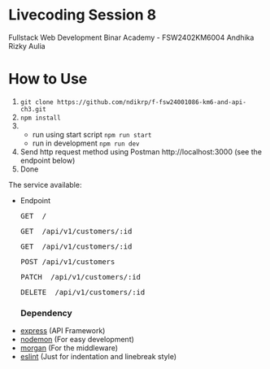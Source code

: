 # Livecoding Session 8 
Fullstack Web Development Binar Academy - FSW2402KM6004 Andhika Rizky Aulia  
# How to Use
1. `git clone https://github.com/ndikrp/f-fsw24001086-km6-and-api-ch3.git`
2. `npm install`
3. - run using start script
      `npm run start`
   - run in development
      `npm run dev`
4. Send http request method using Postman http://localhost:3000 (see the endpoint below)
5. Done

The service available:

- Endpoint
  <pre>GET  /</pre>
  <pre>GET  /api/v1/customers/:id</pre>
  <pre>GET  /api/v1/customers/:id</pre>
  <pre>POST /api/v1/customers</pre>
  <pre>PATCH  /api/v1/customers/:id</pre>
  <pre>DELETE  /api/v1/customers/:id</pre>

  ### Dependency
* [express](https://www.npmjs.com/package/express) (API Framework)
* [nodemon](https://www.npmjs.com/package/nodemon) (For easy development)
* [morgan](https://www.npmjs.com/package/morgan) (For the middleware)
* [eslint](https://www.npmjs.com/package/eslint) (Just for indentation and linebreak style)
